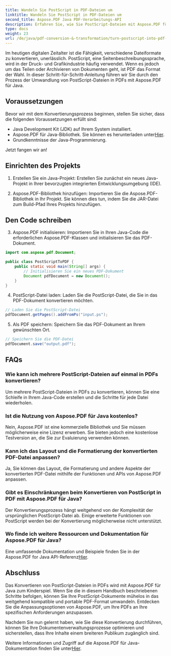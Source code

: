 ```yaml
---
title: Wandeln Sie PostScript in PDF-Dateien um
linktitle: Wandeln Sie PostScript in PDF-Dateien um
second_title: Aspose.PDF Java PDF-Verarbeitungs-API
description: Erfahren Sie, wie Sie PostScript-Dateien mit Aspose.PDF für Java mühelos in PDFs konvertieren. Befolgen Sie unsere Schritt-für-Schritt-Anleitung für eine nahtlose Dateiformattransformation.
type: docs
weight: 23
url: /de/java/pdf-conversion-&-transformation/turn-postscript-into-pdf-files/
---
```


Im heutigen digitalen Zeitalter ist die Fähigkeit, verschiedene Dateiformate zu konvertieren, unerlässlich. PostScript, eine Seitenbeschreibungssprache, wird in der Druck- und Grafikindustrie häufig verwendet. Wenn es jedoch um das Teilen oder Archivieren von Dokumenten geht, ist PDF das Format der Wahl. In dieser Schritt-für-Schritt-Anleitung führen wir Sie durch den Prozess der Umwandlung von PostScript-Dateien in PDFs mit Aspose.PDF für Java. 

## Voraussetzungen

Bevor wir mit dem Konvertierungsprozess beginnen, stellen Sie sicher, dass die folgenden Voraussetzungen erfüllt sind:

- Java Development Kit (JDK) auf Ihrem System installiert.
-  Aspose.PDF für Java-Bibliothek. Sie können es herunterladen unter[Hier](https://releases.aspose.com/pdf/java/).
- Grundkenntnisse der Java-Programmierung.

Jetzt fangen wir an!

## Einrichten des Projekts

1. Erstellen Sie ein Java-Projekt: Erstellen Sie zunächst ein neues Java-Projekt in Ihrer bevorzugten integrierten Entwicklungsumgebung (IDE).

2. Aspose.PDF-Bibliothek hinzufügen: Importieren Sie die Aspose.PDF-Bibliothek in Ihr Projekt. Sie können dies tun, indem Sie die JAR-Datei zum Build-Pfad Ihres Projekts hinzufügen.

## Den Code schreiben

3. Aspose.PDF initialisieren: Importieren Sie in Ihren Java-Code die erforderlichen Aspose.PDF-Klassen und initialisieren Sie das PDF-Dokument.

```java
import com.aspose.pdf.Document;

public class PostScriptToPDF {
    public static void main(String[] args) {
        // Initialisieren Sie ein neues PDF-Dokument
        Document pdfDocument = new Document();
    }
}
```

4. PostScript-Datei laden: Laden Sie die PostScript-Datei, die Sie in das PDF-Dokument konvertieren möchten.

```java
// Laden Sie die PostScript-Datei
pdfDocument.getPages().addFromPs("input.ps");
```

5. Als PDF speichern: Speichern Sie das PDF-Dokument an Ihrem gewünschten Ort.

```java
// Speichern Sie die PDF-Datei
pdfDocument.save("output.pdf");
```

## FAQs

### Wie kann ich mehrere PostScript-Dateien auf einmal in PDFs konvertieren?

Um mehrere PostScript-Dateien in PDFs zu konvertieren, können Sie eine Schleife in Ihrem Java-Code erstellen und die Schritte für jede Datei wiederholen.

### Ist die Nutzung von Aspose.PDF für Java kostenlos?

Nein, Aspose.PDF ist eine kommerzielle Bibliothek und Sie müssen möglicherweise eine Lizenz erwerben. Sie bieten jedoch eine kostenlose Testversion an, die Sie zur Evaluierung verwenden können.

### Kann ich das Layout und die Formatierung der konvertierten PDF-Datei anpassen?

Ja, Sie können das Layout, die Formatierung und andere Aspekte der konvertierten PDF-Datei mithilfe der Funktionen und APIs von Aspose.PDF anpassen.

### Gibt es Einschränkungen beim Konvertieren von PostScript in PDF mit Aspose.PDF für Java?

Der Konvertierungsprozess hängt weitgehend von der Komplexität der ursprünglichen PostScript-Datei ab. Einige erweiterte Funktionen von PostScript werden bei der Konvertierung möglicherweise nicht unterstützt.

### Wo finde ich weitere Ressourcen und Dokumentation für Aspose.PDF für Java?

 Eine umfassende Dokumentation und Beispiele finden Sie in der Aspose.PDF for Java API-Referenz[Hier](https://reference.aspose.com/pdf/java/).

## Abschluss

Das Konvertieren von PostScript-Dateien in PDFs wird mit Aspose.PDF für Java zum Kinderspiel. Wenn Sie die in diesem Handbuch beschriebenen Schritte befolgen, können Sie Ihre PostScript-Dokumente mühelos in das weitgehend kompatible und portable PDF-Format umwandeln. Entdecken Sie die Anpassungsoptionen von Aspose.PDF, um Ihre PDFs an Ihre spezifischen Anforderungen anzupassen.

Nachdem Sie nun gelernt haben, wie Sie diese Konvertierung durchführen, können Sie Ihre Dokumentenverwaltungsprozesse optimieren und sicherstellen, dass Ihre Inhalte einem breiteren Publikum zugänglich sind.

 Weitere Informationen und Zugriff auf die Aspose.PDF für Java-Dokumentation finden Sie unter[Hier](https://reference.aspose.com/pdf/java/).